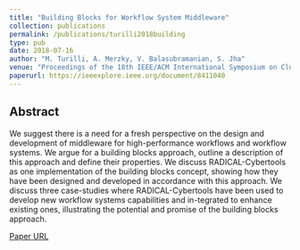 ```yaml
---
title: "Building Blocks for Workflow System Middleware"
collection: publications
permalink: /publications/turilli2018building
type: pub
date: 2018-07-16
author: "M. Turilli, A. Merzky, V. Balasubramanian, S. Jha"
venue: "Proceedings of the 18th IEEE/ACM International Symposium on Cluster, Cloud and Grid Computing (CCGrid)"
paperurl: https://ieeexplore.ieee.org/document/8411040
---
```


## Abstract
We suggest there is a need for a fresh perspective on the design and development of middleware for high-performance workflows and workflow systems. We argue for a building blocks approach, outline a description of this approach and define their properties. We discuss RADICAL-Cybertools as one implementation of the building blocks concept, showing how they have been designed and developed in accordance with this approach. We discuss three case-studies where RADICAL-Cybertools have been used to develop new workflow systems capabilities and in-tegrated to enhance existing ones, illustrating the potential and promise of the building blocks approach.

[Paper URL](https://ieeexplore.ieee.org/document/8411040)
